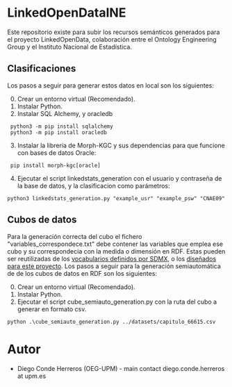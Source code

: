 # LinkedOpenDataINE
Este repositorio existe para subir los recursos semánticos generados para el proyecto LinkedOpenData, colaboración entre el Ontology Engineering Group y el Instituto Nacional de Estadística.

## Clasificaciones

Los pasos a seguir para generar estos datos en local son los siguientes:

0. Crear un entorno virtual (Recomendado).
1. Instalar Python.
2. Instalar SQL Alchemy, y oracledb
````
 python3 -m pip install sqlalchemy
 python3 -m pip install oracledb

````
3. Instalar la librería de Morph-KGC y sus dependencias para que funcione con bases de datos Oracle:
````
 pip install morph-kgc[oracle]

````   
4. Ejecutar el script linkedstats_generation con el usuario y contraseña de la base de datos, y la clasificacion como parámetros:
````
python3 linkedstats_generation.py "example_usr" "example_psw" "CNAE09"
````

## Cubos de datos

Para la generación correcta del cubo el fichero "variables_correspondece.txt" debe contener las variables que emplea ese cubo y su correspondecia con la medida o dimensión en RDF. Estas pueden ser reutilizadas de los [vocabularios definidos por SDMX](https://raw.githubusercontent.com/UKGovLD/publishing-statistical-data/master/specs/src/main/vocab/sdmx-dimension.ttl), o los [diseñados para este proyecto](inelod-voc.ttl).
Los pasos a seguir para la generación semiautomática de de los cubos de datos en RDF son los siguientes:

0. Crear un entorno virtual (Recomendado).
1. Instalar Python.
2. Ejecutar el script cube_semiauto_generation.py con la ruta del cubo a generar en formato csv. 
````
python .\cube_semiauto_generation.py ../datasets/capitulo_66615.csv

````  

#   Autor
- Diego Conde Herreros (OEG-UPM) - main contact  diego.conde.herreros at upm.es
